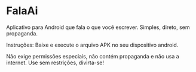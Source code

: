 # FalaAi
Aplicativo para Android que fala o que você escrever. Simples, direto, sem propaganda.

Instruções: Baixe e execute o arquivo APK no seu dispositivo android.


Não exige permissões especiais, não contém propaganda e não usa a internet. Use sem restrições, divirta-se!
